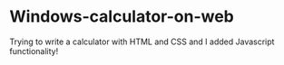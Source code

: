 # Windows-calculator-on-web
Trying to write a calculator with HTML and CSS and I added Javascript functionality!
